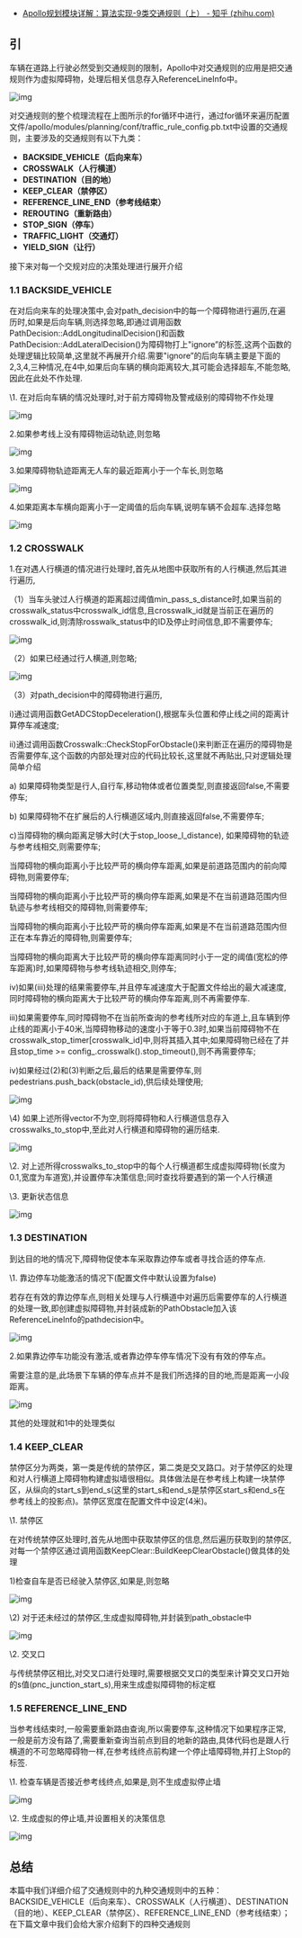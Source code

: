 - [Apollo规划模块详解：算法实现-9类交通规则（上） - 知乎 (zhihu.com)](https://zhuanlan.zhihu.com/p/433428958)

## 引

车辆在道路上行驶必然受到交通规则的限制，Apollo中对交通规则的应用是把交通规则作为虚拟障碍物，处理后相关信息存入ReferenceLineInfo中。

![img](https://pic3.zhimg.com/80/v2-f9d85128c1d4bc89d49f4ec95fec41be_720w.jpg)

对交通规则的整个梳理流程在上图所示的for循环中进行，通过for循环来遍历配置文件/apollo/modules/planning/conf/traffic_rule_config.pb.txt中设置的交通规则，主要涉及的交通规则有以下九类：

- **BACKSIDE_VEHICLE（后向来车）**
- **CROSSWALK（人行横道）**
- **DESTINATION（目的地）**
- **KEEP_CLEAR（禁停区）**
- **REFERENCE_LINE_END（参考线结束）**
- **REROUTING（重新路由）**
- **STOP_SIGN（停车）**
- **TRAFFIC_LIGHT（交通灯）**
- **YIELD_SIGN（让行）**

接下来对每一个交规对应的决策处理进行展开介绍

### 1.1 BACKSIDE_VEHICLE

在对后向来车的处理决策中,会对path_decision中的每一个障碍物进行遍历,在遍历时,如果是后向车辆,则选择忽略,即通过调用函数PathDecision::AddLongitudinalDecision()和函数PathDecision::AddLateralDecision()为障碍物打上"ignore”的标签,这两个函数的处理逻辑比较简单,这里就不再展开介绍.需要"ignore”的后向车辆主要是下面的2,3,4,三种情况,在4中,如果后向车辆的横向距离较大,其可能会选择超车,不能忽略,因此在此处不作处理.

\1. 在对后向车辆的情况处理时,对于前方障碍物及警戒级别的障碍物不作处理

![img](https://pic4.zhimg.com/80/v2-902bdbc25406f55ef84cd1c4df30c153_720w.png)

2.如果参考线上没有障碍物运动轨迹,则忽略

![img](https://pic4.zhimg.com/80/v2-8dba5fa59d1042798ba7c4ebe5401107_720w.jpg)

3.如果障碍物轨迹距离无人车的最近距离小于一个车长,则忽略

![img](https://pic4.zhimg.com/80/v2-986e20686b9af40bbc5cc7b95743df33_720w.jpg)

4.如果距离本车横向距离小于一定阈值的后向车辆,说明车辆不会超车.选择忽略

![img](https://pic1.zhimg.com/80/v2-ca7b5c7fbcc70e45610ced22a72c5dc0_720w.jpg)

### 1.2 CROSSWALK

1.在对遇人行横道的情况进行处理时,首先从地图中获取所有的人行横道,然后其进行遍历,

（1）当车头驶过人行横道的距离超过阈值min_pass_s_distance时,如果当前的crosswalk_status中crosswalk_id信息,且crosswalk_id就是当前正在遍历的crosswalk_id,则清除rosswalk_status中的ID及停止时间信息,即不需要停车;

![img](https://pic3.zhimg.com/80/v2-a9ac094f7781d20c044160c4afdba0ee_720w.jpg)

（2）如果已经通过行人横道,则忽略;

![img](https://pic3.zhimg.com/80/v2-17b9373f22736158c54fbbeda0b4120e_720w.jpg)

（3）对path_decision中的障碍物进行遍历,

i)通过调用函数GetADCStopDeceleration(),根据车头位置和停止线之间的距离计算停车减速度;

ii)通过调用函数Crosswalk::CheckStopForObstacle()来判断正在遍历的障碍物是否需要停车,这个函数的内部处理对应的代码比较长,这里就不再贴出,只对逻辑处理简单介绍

a) 如果障碍物类型是行人,自行车,移动物体或者位置类型,则直接返回false,不需要停车;

b) 如果障碍物不在扩展后的人行横道区域内,则直接返回false,不需要停车;

c)当障碍物的横向距离足够大时(大于stop_loose_l_distance), 如果障碍物的轨迹与参考线相交,则需要停车;

当障碍物的横向距离小于比较严苛的横向停车距离,如果是前道路范围内的前向障碍物,则需要停车;

当障碍物的横向距离小于比较严苛的横向停车距离,如果是不在当前道路范围内但轨迹与参考线相交的障碍物,则需要停车;

当障碍物的横向距离小于比较严苛的横向停车距离,如果是不在当前道路范围内但正在本车靠近的障碍物,则需要停车;

当障碍物的横向距离大于比较严苛的横向停车距离同时小于一定的阈值(宽松的停车距离)时,如果障碍物与参考线轨迹相交,则停车;

iv)如果(iii)处理的结果需要停车,并且停车减速度大于配置文件给出的最大减速度,同时障碍物的横向距离大于比较严苛的横向停车距离,则不再需要停车.

iii)如果需要停车,同时障碍物不在当前所查询的参考线所对应的车道上,且车辆到停止线的距离小于40米,当障碍物移动的速度小于等于0.3时,如果当前障碍物不在crosswalk_stop_timer[crosswalk_id]中,则将其插入其中;如果障碍物已经在了并且stop_time >= config_.crosswalk().stop_timeout(),则不再需要停车;

iv)如果经过(2)和(3)判断之后,最后的结果是需要停车,则pedestrians.push_back(obstacle_id),供后续处理使用;

![img](https://pic2.zhimg.com/80/v2-b7421b2e4d5951fa093da9e15f53440d_720w.jpg)

\4) 如果上述所得vector不为空,则将障碍物和人行横道信息存入crosswalks_to_stop中,至此对人行横道和障碍物的遍历结束.

![img](https://pic2.zhimg.com/80/v2-c29fa7f6bdd5f21c6ae721b89364fb99_720w.png)

\2. 对上述所得crosswalks_to_stop中的每个人行横道都生成虚拟障碍物(长度为0.1,宽度为车道宽),并设置停车决策信息;同时查找将要遇到的第一个人行横道

\3. 更新状态信息

![img](https://pic1.zhimg.com/80/v2-b7202325a39937555b58bdfd5c083ef4_720w.jpg)

### 1.3 DESTINATION

到达目的地的情况下,障碍物促使本车采取靠边停车或者寻找合适的停车点.

\1. 靠边停车功能激活的情况下(配置文件中默认设置为false)

若存在有效的靠边停车点,则相关处理与人行横道中对遍历后需要停车的人行横道的处理一致,即创建虚拟障碍物,并封装成新的PathObstacle加入该ReferenceLineInfo的pathdecision中。

![img](https://pic3.zhimg.com/80/v2-ecca4ec0f5bce5d2e9899b3f22d23bfe_720w.jpg)

2.如果靠边停车功能没有激活,或者靠边停车停车情况下没有有效的停车点。

需要注意的是,此场景下车辆的停车点并不是我们所选择的目的地,而是距离一小段距离。

![img](https://pic2.zhimg.com/80/v2-897882a81f01a5ee1ad03443f935379d_720w.png)

其他的处理就和1中的处理类似

### **1.4 KEEP_CLEAR**

禁停区分为两类，第一类是传统的禁停区，第二类是交叉路口。对于禁停区的处理和对人行横道上障碍物构建虚拟墙很相似。具体做法是在参考线上构建一块禁停区，从纵向的start_s到end_s(这里的start_s和end_s是禁停区start_s和end_s在参考线上的投影点)。禁停区宽度在配置文件中设定(4米)。

\1. 禁停区

在对传统禁停区处理时,首先从地图中获取禁停区的信息,然后遍历获取到的禁停区,对每一个禁停区通过调用函数KeepClear::BuildKeepClearObstacle()做具体的处理

1)检查自车是否已经驶入禁停区,如果是,则忽略

![img](https://pic4.zhimg.com/80/v2-e1ff3554659e2ab3cb9dd301f8f8c9fb_720w.jpg)

\2) 对于还未经过的禁停区,生成虚拟障碍物,并封装到path_obstacle中

![img](https://pic2.zhimg.com/80/v2-015b42f0cf92605a100bff99e17efd19_720w.jpg)

\2. 交叉口

与传统禁停区相比,对交叉口进行处理时,需要根据交叉口的类型来计算交叉口开始的s值(pnc_junction_start_s),用来生成虚拟障碍物的标定框

### 1.5 REFERENCE_LINE_END

当参考线结束时,一般需要重新路由查询,所以需要停车,这种情况下如果程序正常,一般是前方没有路了,需要重新查询当前点到目的地新的路由,具体代码也是跟人行横道的不可忽略障碍物一样,在参考线终点前构建一个停止墙障碍物,并打上Stop的标签.

\1. 检查车辆是否接近参考线终点,如果是,则不生成虚拟停止墙

![img](https://pic2.zhimg.com/80/v2-32a44cac606594f950ac8f130ded8509_720w.png)

\2. 生成虚拟的停止墙,并设置相关的决策信息

![img](https://pic2.zhimg.com/80/v2-f20d4ba8d244cee5475993ee74c7ad3d_720w.jpg)

## 总结

本篇中我们详细介绍了交通规则中的九种交通规则中的五种：BACKSIDE_VEHICLE（后向来车）、CROSSWALK（人行横道）、DESTINATION（目的地）、KEEP_CLEAR（禁停区）、REFERENCE_LINE_END（参考线结束）；在下篇文章中我们会给大家介绍剩下的四种交通规则